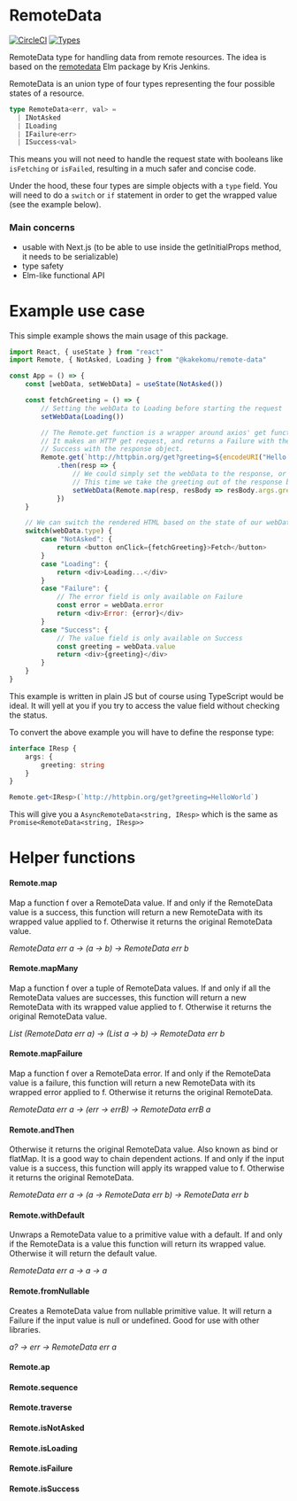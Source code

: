 # RemoteData

[![CircleCI](https://circleci.com/gh/kakekomu/remote-data.svg?style=svg)](https://circleci.com/gh/kakekomu/remote-data)
[![Types](https://img.shields.io/npm/types/@kakekomu/remote-data.svg)](https://npm.im/@kakekomu/remote-data)

RemoteData type for handling data from remote resources.
The idea is based on the [remotedata](https://package.elm-lang.org/packages/krisajenkins/remotedata/latest/) Elm package
by Kris Jenkins.

RemoteData is an union type of four types representing the four possible states of a resource.

```typescript
type RemoteData<err, val> =
  | INotAsked
  | ILoading
  | IFailure<err>
  | ISuccess<val>
```

This means you will not need to handle the request state with booleans like `isFetching` or `isFailed`,
resulting in a much safer and concise code.

Under the hood, these four types are simple objects with a `type` field. You will need to do a
`switch` or `if` statement in order to get the wrapped value (see the example below).

### Main concerns
- usable with Next.js (to be able to use inside the getInitialProps method, it needs to be serializable)
- type safety
- Elm-like functional API

# Example use case

This simple example shows the main usage of this package.

```javascript
import React, { useState } from "react"
import Remote, { NotAsked, Loading } from "@kakekomu/remote-data"

const App = () => {
    const [webData, setWebData] = useState(NotAsked())

    const fetchGreeting = () => {
        // Setting the webData to Loading before starting the request
        setWebData(Loading())

        // The Remote.get function is a wrapper around axios' get function. 
        // It makes an HTTP get request, and returns a Failure with the error message or a 
        // Success with the response object.
        Remote.get(`http://httpbin.org/get?greeting=${encodeURI("Hello World!")}`)
            .then(resp => {
                // We could simply set the webData to the response, or do some mapping on it.
                // This time we take the greeting out of the response body.
                setWebData(Remote.map(resp, resBody => resBody.args.greeting))
            })
    }

    // We can switch the rendered HTML based on the state of our webData
    switch(webData.type) {
        case "NotAsked": {
            return <button onClick={fetchGreeting}>Fetch</button>
        }
        case "Loading": {
            return <div>Loading...</div>
        }
        case "Failure": {
            // The error field is only available on Failure
            const error = webData.error
            return <div>Error: {error}</div>
        }
        case "Success": {
            // The value field is only available on Success
            const greeting = webData.value
            return <div>{greeting}</div>
        }
    }
}
```

This example is written in plain JS but of course using TypeScript would be ideal.
It will yell at you if you try to access the value field without checking the status.

To convert the above example you will have to define the response type:

```typescript
interface IResp {
    args: {
        greeting: string
    }
}

Remote.get<IResp>(`http://httpbin.org/get?greeting=HelloWorld`)
```

This will give you a `AsyncRemoteData<string, IResp>` which is the same as `Promise<RemoteData<string, IResp>>`

# Helper functions

#### Remote.map
Map a function f over a RemoteData value.
If and only if the RemoteData value is a success, this function will
return a new RemoteData with its wrapped value applied to f.
Otherwise it returns the original RemoteData value.
 
*RemoteData err a -> (a -> b) -> RemoteData err b*

#### Remote.mapMany

Map a function f over a tuple of RemoteData values.
If and only if all the RemoteData values are successes, this function will
return a new RemoteData with its wrapped value applied to f.
Otherwise it returns the original RemoteData value.

*List (RemoteData err a) -> (List a -> b) -> RemoteData err b*

#### Remote.mapFailure

Map a function f over a RemoteData error.
If and only if the RemoteData value is a failure, this function will
return a new RemoteData with its wrapped error applied to f.
Otherwise it returns the original RemoteData.

*RemoteData err a -> (err -> errB) -> RemoteData errB a*

#### Remote.andThen

Otherwise it returns the original RemoteData value.
Also known as bind or flatMap. It is a good way to chain dependent actions.
If and only if the input value is a success, this function will
apply its wrapped value to f.
Otherwise it returns the original RemoteData.


*RemoteData err a -> (a -> RemoteData err b) -> RemoteData err b*

#### Remote.withDefault

Unwraps a RemoteData value to a primitive value with a default.
If and only if the RemoteData is a value this function will return its
wrapped value. Otherwise it will return the default value.

*RemoteData err a -> a -> a*

#### Remote.fromNullable

Creates a RemoteData value from nullable primitive value.
It will return a Failure if the input value is null or undefined.
Good for use with other libraries.

*a? -> err -> RemoteData err a*

#### Remote.ap
#### Remote.sequence
#### Remote.traverse
#### Remote.isNotAsked
#### Remote.isLoading
#### Remote.isFailure
#### Remote.isSuccess
